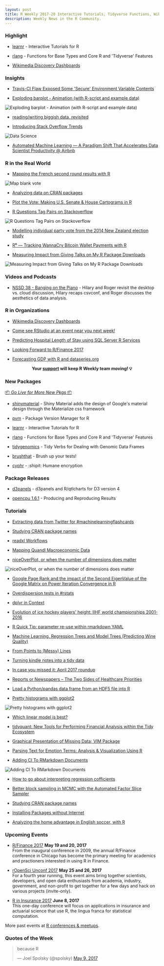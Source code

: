 ```yaml
---
layout: post
title: R Weekly 2017-20 Interactive Tutorials, Tidyverse Functions, Wikimedia Dashboards
description: Weekly News in the R Community.
---
```


###  Highlight

+ [learnr](https://rstudio.github.io/learnr/) - Interactive Tutorials for R

+ [rlang](https://github.com/tidyverse/rlang) -  Functions for Base Types and Core R and 'Tidyverse' Features

+ [Wikimedia Discovery Dashboards](https://discovery.wmflabs.org/)

###  Insights

+ [Travis-CI Flaw Exposed Some 'Secure' Environment Variable Contents](https://rud.is/b/2017/05/08/travis-ci-flaw-exposed-some-secure-environment-variable-contents/)

+ [Exploding barplot - Animation (with R-script and example data)](https://zenodo.org/record/574883)

![Exploding barplot - Animation (with R-script and example data)](https://zenodo.org/record/574883/files/_Exploding_Barplot.gif)

+ [reading/writing biggish data, revisited](http://kbroman.org/blog/2017/05/11/reading/writing-biggish-data-revisited/)

+ [Introducing Stack Overflow Trends](https://stackoverflow.blog/2017/05/09/introducing-stack-overflow-trends/)

![Data Science](https://zgab33vy595fw5zq-zippykid.netdna-ssl.com/wp-content/uploads/2017/05/data-science-1-1024x621.png)

+ [Automated Machine Learning — A Paradigm Shift That Accelerates Data Scientist Productivity @ Airbnb](https://medium.com/airbnb-engineering/automated-machine-learning-a-paradigm-shift-that-accelerates-data-scientist-productivity-airbnb-f1f8a10d61f8?source=rss----53c7c27702d5--data_science)


###  R in the Real World

+ [Mapping the French second round results with R](http://colinfay.me/mapping-the-french-second-round-results-with-r/)

![Map blank vote](https://i2.wp.com/colinfay.me/wp-content/uploads/2017/05/second-tour-blanc.png)

+ [Analyzing data on CRAN packages](http://blog.revolutionanalytics.com/2017/05/analyzing-data-on-cran-packages.html)

+ [Plot the Vote: Making U.S. Senate & House Cartograms in R](https://rud.is/b/2017/05/07/plot-the-vote-making-u-s-senate-house-cartograms-in-r/)

+ [R Questions Tag Pairs on Stackoverflow](http://omaymas.github.io/R_Q_Tags/)

![R Questions Tag Pairs on Stackoverflow](https://omaymas.github.io/images/2017-5-6-R_Q_Tags/top_ten_pairs.png)

+ [Modelling individual party vote from the 2014 New Zealand election study](http://ellisp.github.io/blog/2017/05/06/nz-first)

+ [R⁶ — Tracking WannaCry Bitcoin Wallet Payments with R](https://rud.is/b/2017/05/14/r%e2%81%b6-tracking-wannacry-bitcoin-wallet-payments-with-r/)

+ [Measuring Impact from Giving Talks on My R Package Downloads](http://jasdumas.github.io/2017-05-14-my-r-pkg-downloads-impact/)

![Measuring Impact from Giving Talks on My R Package Downloads](https://raw.githubusercontent.com/jasdumas/jasdumas.github.io/master/post_data/tb2-1.png)

###  Videos and Podcasts

+ [NSSD 38 - Banging on the Piano](https://soundcloud.com/nssd-podcast/episode-38-banging-on-the-piano) - Hilary and Roger revisit the desktop vs. cloud discussion, Hilary recaps csvconf, and Roger discusses the aesthetics of data analysis.

###  R in Organizations

+ [Wikimedia Discovery Dashboards](https://discovery.wmflabs.org/)

+ [Come see RStudio at an event near you next week!](https://blog.rstudio.org/2017/05/12/come-see-rstudio-at-an-event-near-you-next-week/)

+ [Predicting Hospital Length of Stay using SQL Server R Services](http://blog.revolutionanalytics.com/2017/05/hospital-length-of-stay.html)

+ [Looking Forward to R/Finance 2017](https://rviews.rstudio.com/2017/05/12/looking-forward-to-r/finance-2017/)

+ [Forecasting GDP with R and dataseries.org](http://www.christophsax.com/2017/05/02/forecasting-gdp/)


<p class="hide-support added-hostname support-rweekly" style="text-align: center;font-weight: bold;">Your <a class="non-visited externalLink" href="https://www.patreon.com/rweekly" onclick="pas(this)">support</a> will keep R Weekly team moving! 💡</p>

###  New Packages

<p class="added-hostname"><a href="https://rweekly.org/live" target="_blank" class="externalLink">📦 <i>Go Live for More New Pkgs</i> 📦</a></p>

+ [shinymaterial](https://ericrayanderson.github.io/shinymaterial/) - Shiny Material adds the design of Google's material design through the Materialize css framework 

+ [pvm](https://github.com/wush978/pvm) - Package Version Manager for R

+ [learnr](https://rstudio.github.io/learnr/) - Interactive Tutorials for R

+ [rlang](https://github.com/tidyverse/rlang) -  Functions for Base Types and Core R and 'Tidyverse' Features

+ [tidygenomics](https://github.com/Artjom-Metro/tidygenomics) - Tidy Verbs for Dealing with Genomic Data Frames

+ [brushthat](https://github.com/krlmlr/brushthat#brushthat) -  Brush up your tests!

+ [cyphr](https://github.com/richfitz/cyphr) - :shipit: Humane encryption

###  Package Releases

+ [d3panels](http://kbroman.org/blog/2017/05/11/updating-d3panels-and-r/qtlcharts-for-d3-version-4/) - d3panels and R/qtlcharts for D3 version 4

+ [opencpu 1.6.1](https://cran.r-project.org/web/packages/opencpu/index.html) - Producing and Reproducing Results

###  Tutorials

+ [Extracting data from Twitter for #machinelearningflashcards](https://jasdumas.github.io/2017-05-02-twitter-ml-flashcards/)

+ [Studying CRAN package names](https://msperlin.github.io/2017-05-09-Studying-Pkg-Names/)

+ [readxl Workflows](http://readxl.tidyverse.org/articles/articles/readxl-workflows.html)

+ [Mapping Quandl Macroeconomic Data](https://rviews.rstudio.com/2017/05/10/mapping-quandl-macroeconomic-data/)

+ [niceOverPlot, or when the number of dimensions does matter ](https://allthiswasfield.blogspot.com/2017/05/niceoverplot-or-when-number-of.html)

![niceOverPlot, or when the number of dimensions does matter](https://4.bp.blogspot.com/-nqf-Im_q2Bo/WREUNjaKzjI/AAAAAAAAAME/MZGkInEHjUEh6EXY-vJMgDwD9DWmNE6gACLcB/s640/niceOverlap_podarcis.png)

+ [Google Page Rank and the impact of the Second EigenValue of the Google Matrix on Power Iteration Convergence in R](https://sandipanweb.wordpress.com/2017/01/02/page-rank-and-power-iteration/)

+ [Overdispersion tests in #rstats](http://www.christopherlortie.info/overdispersion-tests-in-rstats/)

+ [dplyr in Context](http://www.win-vector.com/blog/2017/05/dplyr-in-context/)

+ [Evolution of ice hockey players' height: IIHF world championships 2001-2016](https://ikashnitsky.github.io/2017/ice-hockey-players-height/)

+ [R Quick Tip: parameter re-use within rmarkdown YAML](https://itsalocke.com/r-quick-tip-sequential-yaml-headers-rmarkdown-parameter-re-use/)

+ [Machine Learning. Regression Trees and Model Trees (Predicting Wine Quality)](http://datarvalue.blogspot.com/2017/05/machine-learning-regression-trees-and.html)

+ [From Points to (Messy) Lines](https://blog.ouseful.info/2017/05/08/from-points-to-messy-lines/)

+ [Turning kindle notes into a tidy data](http://rmhogervorst.nl/cleancode/blog/2017/05/08/making-kindle-highlights-tidy.html)

+ [In case you missed it: April 2017 roundup](http://blog.revolutionanalytics.com/2017/05/in-case-you-missed-it-april-2017-roundup.html)

+ [Reports or Newspapers – The Two Sides of Healthcare Priorities](http://r-blog.salvaggio.net/?p=611)

+ [Load a Python/pandas data frame from an HDF5 file into R](https://www.enchufa2.es/archives/load-a-pythonpandas-data-frame-from-an-hdf5-file-into-r.html)

+ [Pretty histograms with ggplot2](http://drsimonj.svbtle.com/pretty-histograms-with-ggplot2)

![Pretty histograms with ggplot2](https://svbtleusercontent.com/l2coulkxhcblvw_small.jpg)

+ [Which linear model is best?](https://realdataweb.wordpress.com/2017/05/10/which-linear-model-is-best/)

+ [tidyquant: New Tools for Performing Financial Analysis within the Tidy Ecosystem](http://www.business-science.io/technical-papers/2017/05/11/tidyquant-new-tools-financial-analysis.html)

+ [Graphical Presentation of Missing Data; VIM Package](https://datascienceplus.com/graphical-presentation-of-missing-data-vim-package/)

+ [Parsing Text for Emotion Terms: Analysis & Visualization Using R](https://datascienceplus.com/parsing-text-for-emotion-terms-analysis-visualization-using-r/)

+ [Adding CI To RMarkdown Documents](http://www.goring.org/resources/Adding_CI_To_RMarkdown.html)

![Adding CI To RMarkdown Documents](https://cdn.rawgit.com/rweekly/image/master/2017-03/virtuous_cycle.svg)

+ [How to go about interpreting regression cofficients](https://itsalocke.com/interpreting-regression-cofficients/)

+ [Better block sampling in MCMC with the Automated Factor Slice Sampler](https://r-nimble.org/better-block-sampling-in-mcmc-with-the-automated-factor-slice-sampler)

+ [Studying CRAN package names](https://msperlin.github.io/2017-05-09-Studying-Pkg-Names/)

+ [Installing Packages without Internet](http://www.mango-solutions.com/wp/2017/05/installing-packages-without-internet/)

+ [Analyzing the home advantage in English soccer, with R](http://blog.revolutionanalytics.com/2017/05/analyzing-the-home-advantage-in-english-soccer-with-r.html)


<!--<div class="post-more-begin"></div><div class="post-more-end"></div>-->


###  Upcoming Events

+ [R/Finance 2017](http://www.rinfinance.com/) **May 19 and 20, 2017**  <br />
From the inaugural conference in 2009, the annual R/Finance conference in Chicago has become the primary meeting for academics and practioners interested in using R in Finance.

+ [rOpenSci Unconf 2017](http://unconf17.ropensci.org/) **May 25 and 26, 2017** <br />
For a fourth year running, this event aims bring together scientists, developers, and open data enthusiasts from academia, industry, government, and non-profit to get together for a few days and hack on various projects (invite-only).

+ [R in Insurance 2017](https://rininsurance17.sciencesconf.org/) **June 8, 2017** <br />
This one-day conference will focus on applications in insurance and actuarial science that use R, the lingua franca for statistical computation.

<!--+ [CSAMA 2017](http://www.huber.embl.de/csama2017/) **June 11 - 16, 2017** <br />
Statistical Data Analysis for Genome-Scale Biology teaches statistical and computational analysis of multi-omics studies in biology and biomedicine. Practical hands-on exercises are based on the R / Bioconductor environment.

+ [angletR 2017](http://angletr2017.com/) **June 28 - 30, 2017** <br/>
angletR aims to provide a national forum to exchange and share ideas on the use of R in different subjects such as visualisation, applied statistics, biostatistics and bioinformatics, Bayesian statistics, data analysis, Big Data, modelling, machine learning, high performance computing, etc.-->

<!--+ [useR! 2017](http://user2017.brussels/) **July 4, 2017** <br />
The annual useR! conference is the main meeting of the international R user and developer community.-->

More past events at [R conferences & meetups](https://conf.rweekly.org).


###  Quotes of the Week

<blockquote class="twitter-tweet" data-lang="en"><p lang="en" dir="ltr">because R</p>&mdash; Joel Spolsky (@spolsky) <a href="https://twitter.com/spolsky/status/862029899132960769">May 9, 2017</a></blockquote>

